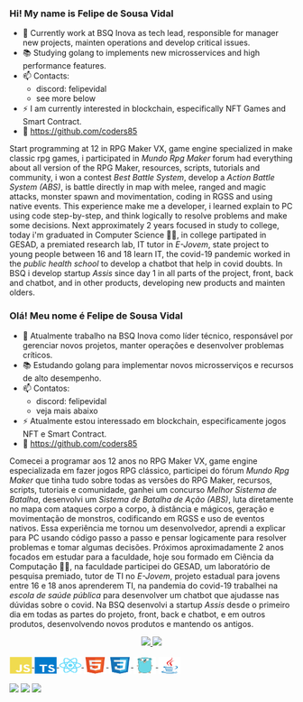 ### Hi! My name is Felipe de Sousa Vidal

- 💼 Currently work at BSQ Inova as tech lead, responsible for manager new projects, mainten operations and develop critical issues.
- 📚 Studying golang to implements new microsservices and high performance features.
- 📫 Contacts:
  - discord: felipevidal
  - see more below
- ⚡ I am currently interested in blockchain, especifically NFT Games and Smart Contract.
- 🏢 https://github.com/coders85

Start programming at 12 in RPG Maker VX, game engine specialized in make classic rpg games, i participated in _Mundo Rpg Maker_ forum had everything about all version of the RPG Maker, resources, scripts, tutorials and community, i won a contest _Best Battle System_, develop a _Action Battle System (ABS)_, is battle directly in map with melee, ranged and magic attacks, monster spawn and movimentation, coding in RGSS and using native events. This experience make me a developer, i learned explain to PC using code step-by-step, and think logically to resolve problems and make some decisions. Next approximately 2 years focused in study to college, today i'm graduated in Computer Science 🎉🎉, in college partipated in GESAD, a premiated research lab, IT tutor in _E-Jovem_, state project to young people between 16 and 18 learn IT, the covid-19 pandemic worked in the _public health school_ to develop a chatbot that help in covid doubts. In BSQ i develop startup _Assis_ since day 1 in all parts of the project, front, back and chatbot, and in other products, developing new products and mainten olders. 


### Olá! Meu nome é Felipe de Sousa Vidal

- 💼 Atualmente trabalho na BSQ Inova como líder técnico, responsável por gerenciar novos projetos, manter operações e desenvolver problemas críticos.
- 📚 Estudando golang para implementar novos microsserviços e recursos de alto desempenho.
- 📫 Contatos:
  - discord: felipevidal
  - veja mais abaixo
- ⚡ Atualmente estou interessado em blockchain, especificamente jogos NFT e Smart Contract.
- 🏢 https://github.com/coders85

Comecei a programar aos 12 anos no RPG Maker VX, game engine especializada em fazer jogos RPG clássico, participei do fórum _Mundo Rpg Maker_ que tinha tudo sobre todas as versões do RPG Maker, recursos, scripts, tutoriais e comunidade, ganhei um concurso _Melhor Sistema de Batalha_, desenvolvi um _Sistema de Batalha de Ação (ABS)_, luta diretamente no mapa com ataques corpo a corpo, à distância e mágicos, geração e movimentação de monstros, codificando em RGSS e uso de eventos nativos. Essa experiência me tornou um desenvolvedor, aprendi a explicar para PC usando código passo a passo e pensar logicamente para resolver problemas e tomar algumas decisões. Próximos aproximadamente 2 anos focados em estudar para a faculdade, hoje sou formado em Ciência da Computação 🎉🎉, na faculdade participei do GESAD, um laboratório de pesquisa premiado, tutor de TI no _E-Jovem_, projeto estadual para jovens entre 16 e 18 anos aprenderem TI, na pandemia do covid-19 trabalhei na _escola de saúde pública_ para desenvolver um chatbot que ajudasse nas dúvidas sobre o covid. Na BSQ desenvolvi a startup _Assis_ desde o primeiro dia em todas as partes do projeto, front, back e chatbot, e em outros produtos, desenvolvendo novos produtos e mantendo os antigos.

<div align="center">
  <a href="https://github.com/FelipeSVidal">
  <img height="180em" src="https://github-readme-stats.vercel.app/api?username=FelipeSVidal&show_icons=true&theme=dracula&include_all_commits=true&count_private=true"/>
  <img height="180em" src="https://github-readme-stats.vercel.app/api/top-langs/?username=FelipeSVidal&layout=compact&langs_count=7&theme=dracula"/>
</div>
<div style="display: inline_block"><br>
  <img align="center" alt="Rafa-Js" height="30" width="40" src="https://raw.githubusercontent.com/devicons/devicon/master/icons/javascript/javascript-plain.svg">
  <img align="center" alt="Rafa-Ts" height="30" width="40" src="https://raw.githubusercontent.com/devicons/devicon/master/icons/typescript/typescript-plain.svg">
  <img align="center" alt="Rafa-React" height="30" width="40" src="https://raw.githubusercontent.com/devicons/devicon/master/icons/react/react-original.svg">
  <img align="center" alt="Rafa-HTML" height="30" width="40" src="https://raw.githubusercontent.com/devicons/devicon/master/icons/html5/html5-original.svg">
  <img align="center" alt="Rafa-CSS" height="30" width="40" src="https://raw.githubusercontent.com/devicons/devicon/master/icons/css3/css3-original.svg">
  <img align="center" alt="Rafa-Python" height="30" width="40" src="https://raw.githubusercontent.com/devicons/devicon/master/icons/go/go-original.svg">
  <img align="center" alt="Rafa-Python" height="30" width="40" src="https://raw.githubusercontent.com/devicons/devicon/master/icons/java/java-original.svg">
</div>
 <br>
  <div>
  <a href="https://www.instagram.com/feliipevidal/" target="_blank"><img src="https://img.shields.io/badge/-Instagram-%23E4405F?style=for-the-badge&logo=instagram&logoColor=white" target="_blank"></a>
  <a href = "mailto:felipedesousavidal@gmail.com"><img src="https://img.shields.io/badge/-Gmail-%23333?style=for-the-badge&logo=gmail&logoColor=white" target="_blank"></a>
  <a href="https://www.linkedin.com/in/felipe-vidal-b1323a94/" target="_blank"><img src="https://img.shields.io/badge/-LinkedIn-%230077B5?style=for-the-badge&logo=linkedin&logoColor=white" target="_blank"></a> 
 
</div>
